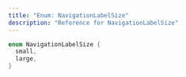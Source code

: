 ```yaml
---
title: "Enum: NavigationLabelSize"
description: "Reference for NavigationLabelSize"
---
```


```dart
enum NavigationLabelSize {
  small,
  large,
}
```
